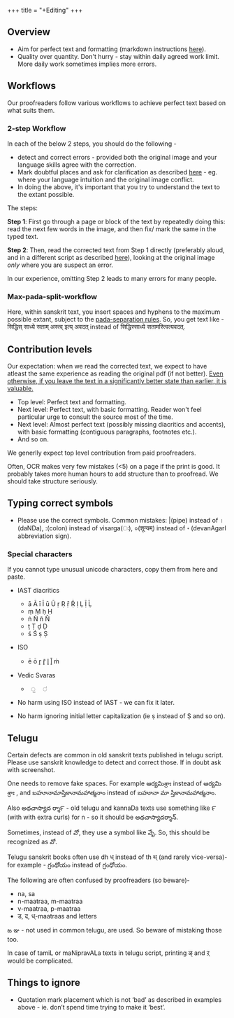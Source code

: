 +++
title = "+Editing"
+++

## Overview
- Aim for perfect text and formatting (markdown instructions [here](markdown)).
- Quality over quantity. Don't hurry - stay within daily agreed work limit. More daily work sometimes implies more errors.  

## Workflows
Our proofreaders follow various workflows to achieve perfect text based on what suits them. 

### 2-step Workflow
In each of the below 2 steps, you should do the following -

- detect and correct errors - provided both the original image and your language skills agree with the correction. 
- Mark doubtful places and ask for clarification as described [here](understand_ask) - eg. where your language intuition and the original image conflict.
- In doing the above, it's important that you try to understand the text to the extant possible.

The steps:

**Step 1**: First go through a page or block of the text by repeatedly doing this: read the next few words in the image, and then fix/ mark the same in the typed text.

**Step 2**: Then, read the corrected text from Step 1 directly (preferably aloud, and in a different script as described [here](multi-script-proofreading)), looking at the original image _only_ where you are suspect an error.

In our experience, omitting Step 2 leads to many errors for many people.

### Max-pada-split-workflow
Here, within sanskrit text, you insert spaces and hyphens to the maximum possible extant, subject to the [pada-separation rules](pada-separation). So, you get text like - सिद्धिस् साध्ये सताम् अस्त्व् इत्य् अवदत् instead of सिद्धिस्साध्ये सतामस्त्वित्यवदत्.



## Contribution levels
Our expectation: when we read the corrected text, we expect to have atleast the same experience as reading the original pdf (if not better). <u>Even otherwise, if you leave the text in a significantly better state than earlier, it is valuable.</u>

- Top level: Perfect text and formatting.
- Next level: Perfect text, with basic formatting. Reader won't feel particular urge to consult the source most of the time.
- Next level: Almost perfect text (possibly missing diacritics and accents), with basic formatting (contiguous paragraphs, footnotes etc.).
- And so on.

We generlly expect top level contribution from paid proofreaders.

Often, OCR makes very few mistakes (<5) on a page if the print is good. It probably takes more human hours to add structure than to proofread. We should take structure seriously.

## Typing correct symbols
- Please use the correct symbols. Common mistakes: |(pipe) instead of ।(daNDa), :(colon) instead of visarga(ः), ०(शून्यम्) instead of ॰ (devanAgarI abbreviation sign).

### Special characters
If you cannot type unusual unicode characters, copy them from here and paste.

- IAST diacritics
  - ā Ā ī Ī ū Ū ṛ Ṛ ṝ Ṝ ḷ	Ḷ ḹ	Ḹ
  - ṃ Ṃ ḥ Ḥ
  - ṅ  Ṅ ñ Ñ
  - ṭ Ṭ ḍ Ḍ
  - ś Ś ṣ Ṣ
- ISO
  - ē ō r̥ r̥̄ l̥ l̥̄ ṁ
- Vedic Svaras
  - `  ॒   ॑ `

- No harm using ISO instead of IAST - we can fix it later.
- No harm ignoring initial letter capitalization (ie ṣ instead of Ṣ and so on).

## Telugu
Certain defects are common in old sanskrit texts published in telugu script. Please use sanskrit knowledge to detect and correct those. If in doubt ask with screenshot.

One needs to remove fake spaces.  For example ఆర్యమిశ్రాః instead of ఆర్యమి శ్రాః , and బహూనామాస్తికానామహాత్మనాం instead of బహూనా మా స్తికానామహాత్మనాం.

Also అథచాస్యాద ర్శా౯ - old telugu and kannaDa texts use something like ౯ (with with extra curls)  for n - so it should be అథచాస్యాదర్శాన్.

Sometimes, instead of వో, they use a symbol like వేృ. So, this should be recognized as వో.

Telugu sanskrit books often use dh ध् instead of th थ् (and rarely vice-versa)- for example - గ్రంథోయం instead of గ్రంధోయం.

The following are often confused by proofreaders (so beware)- 

- na, sa
- n-maatraa, m-maatraa 
- v-maatraa, p-maatraa
- ड, द, ध्-maatraas and letters 

ఙ ఞ - not used in common telugu, are used. So beware of mistaking those too.

In case of tamiL or maNipravALa texts in telugu script, printing ऴ् and ऱ् would be complicated.

## Things to ignore
- Quotation mark placement which is not ‘bad’ as described in examples above - ie. don’t spend time trying to make it ‘best’.



